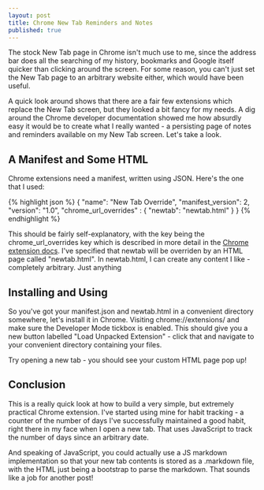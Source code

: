 ```yaml
---
layout: post
title: Chrome New Tab Reminders and Notes
published: true
---
```


The stock New Tab page in Chrome isn't much use to me, since the address bar does all the searching of my history, bookmarks and Google itself quicker than clicking around the screen. For some reason, you can't just set the New Tab page to an arbitrary website either, which would have been useful.

A quick look around shows that there are a fair few extensions which replace the New Tab screen, but they looked a bit fancy for my needs. A dig around the Chrome developer documentation showed me how absurdly easy it would be to create what I really wanted - a persisting page of notes and reminders available on my New Tab screen. Let's take a look.

A Manifest and Some HTML
---

Chrome extensions need a manifest, written using JSON. Here's the one that I used:

{% highlight json %}
{
  "name": "New Tab Override",
  "manifest_version": 2,
  "version": "1.0",
  "chrome_url_overrides" : {
    "newtab": "newtab.html"
  }
}
{% endhighlight %}

This should be fairly self-explanatory, with the key being the chrome_url_overrides key which is described in more detail in the [Chrome extension docs](https://developer.chrome.com/extensions/override). I've specified that newtab will be overriden by an HTML page called "newtab.html". In newtab.html, I can create any content I like - completely arbitrary. Just anything 

Installing and Using
---

So you've got your manifest.json and newtab.html in a convenient directory somewhere, let's install it in Chrome. Visiting chrome://extensions/ and make sure the Developer Mode tickbox is enabled. This should give you a new button labelled "Load Unpacked Extension" - click that and navigate to your convenient directory containing your files.

Try opening a new tab - you should see your custom HTML page pop up!

Conclusion
---

This is a really quick look at how to build a very simple, but extremely practical Chrome extension. I've started using mine for habit tracking - a counter of the number of days I've successfully maintained a good habit, right there in my face when I open a new tab. That uses JavaScript to track the number of days since an arbitrary date.

And speaking of JavaScript, you could actually use a JS markdown implementation so that your new tab contents is stored as a .markdown file, with the HTML just being a bootstrap to parse the markdown. That sounds like a job for another post!
